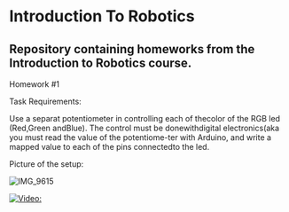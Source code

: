 # Introduction To Robotics

## Repository containing homeworks from the Introduction to Robotics course.

Homework #1

Task Requirements:

Use a separat potentiometer in controlling each of thecolor of the RGB led (Red,Green andBlue).  The control must be donewithdigital electronics(aka you must read the value of the potentiome-ter with Arduino, and write a mapped value to each of the pins connectedto the led.

Picture of the setup:

![IMG_9615](https://user-images.githubusercontent.com/75308520/197857681-ae8fad75-cc71-4b96-8512-ef3aa84cd28f.jpg)

[![Video:](https://gyazo.com/d11609450fc87b7cb6ff0bfc9fcc4722)](https://www.youtube.com/watch?v=CbO2Ixi61wY)
